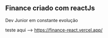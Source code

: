 
## Finance criado com reactJs 
Dev Junior em constante evolução


teste aqui --> https://finance-react.vercel.app/



